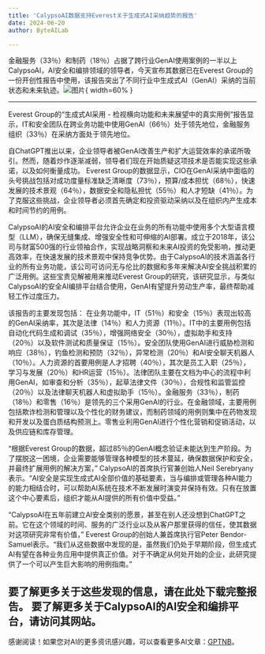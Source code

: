 ```yaml
---
title: 'CalypsoAI数据支持Everest关于生成式AI采纳趋势的报告'
date: 2024-06-20
author: ByteAILab

---
```


金融服务（33％）和制药（18％）占据了跨行业GenAI使用案例的一半以上
CalypsoAI，AI安全和编排领域的领导者，今天宣布其数据已在Everest Group的一份开创性报告中使用，该报告突出了不同行业中生成式AI（GenAI）采纳的当前状态和未来轨迹。![图片](https://ai-techpark.com/wp-content/uploads/2024/06/CalypsoAI-960x540.jpg){ width=60% }

---
 Everest Group的“生成式AI采用 - 检视横向功能和未来展望中的真实用例”报告显示，IT和安全团队在跨业务功能中使用GenAI（66％）处于领先地位，金融服务组织（33％）在采纳方面处于领先地位。

自ChatGPT推出以来，企业领导者被GenAI改善生产和扩大运营效率的承诺所吸引。然而，随着炒作逐渐减弱，领导者们现在开始质疑这项技术是否能实现这些承诺，以及如何衡量成功。 Everest Group的数据显示，CIO在GenAI采纳中面临的头号挑战包括对成功度量标准缺乏清晰度（73％），预算/成本担忧（68％），快速发展的技术景观（64％），数据安全和隐私担忧（55％）和人才短缺（41％）。为了克服这些挑战，企业领导者必须首先确定和投资驱动采纳以及在组织内产生成本和时间节约的用例。

CalypsoAI的AI安全和编排平台允许企业在业务的所有功能中使用多个大型语言模型（LLM），确保无缝集成、增强安全性和可伸缩的AI部署。成立于2018年，该公司与财富500强的行业领袖合作，实现战略洞察和未来AI投资的免受影响，推动更高效率，在快速发展的技术景观中保持竞争优势。由于CalypsoAI的技术涵盖各行业的所有业务功能，该公司可访问无与伦比的数据和多年来解决AI安全挑战积累的广泛用例。这些宝贵见解被用来推动Everest Group的研究，该研究显示，与类似CalypsoAI的安全AI编排平台结合使用，GenAI有望提升劳动生产率，最终帮助减轻工作过度压力。

该报告的主要发现包括：
在业务功能中，IT（51％）和安全（15％）表现出较高的GenAI采纳率，其次是法律（14％）和人力资源（11％）。IT中的主要用例包括自动化代码生成和调试（35％），增强网络安全（30％），虚拟助手和支持（20％）以及软件测试和质量保证（15％）。安全团队使用GenAI进行威胁检测和响应（38％），钓鱼检测和预防（32％），异常检测（20％）和AI安全聊天机器人（10％）。人力资源的首要用例是人才招聘（40％），其次是员工入职（25％），学习与发展（20％）和HR运营（15％）。法律团队主要在文档为中心的流程中利用GenAI，如审查和分析（35％），起草法律文件（30％），合规性和监管监控（20％）以及法律聊天机器人和虚拟助手（15％）。金融服务（33％），制药（18％）和零售（16％）是领先的三个采用GenAI的行业。在金融领域，主要用例包括欺诈检测和管理以及个性化的财务建议，而制药领域的用例则集中在药物发现和开发以及蛋白质结构预测上。零售业利用GenAI进行个性化营销和促销活动，以及供应链和库存管理。

“根据Everest Group的数据，超过85％的GenAI概念验证未能达到生产阶段。为了摆脱这一困境，企业需要能够管理各种模型的技术蔓延，确保数据保护和安全，并最终扩展用例的解决方案，” CalypsoAI的首席执行官兼创始人Neil Serebryany表示。“AI安全是实现生成式AI全部价值的基础要素，当与编排或管理各种AI能力的能力相结合时，可以帮助AI系统在技术不断发展时演变并保持有效。只有在放置这个中心要素后，组织才能从AI提供的所有价值中受益。”

“CalypsoAI在五年前建立AI安全类别的愿景，甚至在别人还没想到ChatGPT之前。它在这个领域的时间、服务的广泛行业以及从客户那里获得的信任，使其数据对这项研究非常有价值，” Everest Group的创始人兼首席执行官Peter Bendor-Samuel表示。“我们从这些数据中发现的是，虽然我们仍处于早期阶段，但生成式AI有望在各种业务应用中提供真正价值。对于不确定从何处开始的企业，此研究提供了一个可以产生巨大影响的用例指南。”

要了解更多关于这些发现的信息，请在此处下载完整报告。
要了解更多关于CalypsoAI的AI安全和编排平台，请访问其网站。
---
感谢阅读！如果您对AI的更多资讯感兴趣，可以查看更多AI文章：[GPTNB](https://gptnb.com)。